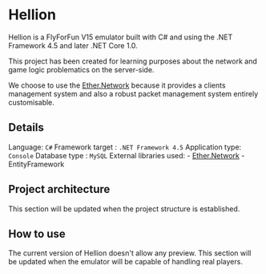 # Hellion

Hellion is a FlyForFun V15 emulator built with C# and using the .NET Framework 4.5 and later .NET Core 1.0.

This project has been created for learning purposes about the network and game logic problematics on the server-side.

We choose to use the [Ether.Network][ethernetwork] because it provides a clients management system and also a robust packet management system entirely customisable.

## Details

Language: `C#`
Framework target : `.NET Framework 4.5`
Application type: `Console`
Database type : `MySQL`
External libraries used:
	- [Ether.Network][ethernetwork]
	- EntityFramework

## Project architecture

This section will be updated when the project structure is established.

## How to use

The current version of Hellion doesn't allow any preview. This section will be updated when the emulator will be capable of handling real players.

[ethernetwork]: https://github.com/Eastrall/Ether.Network

